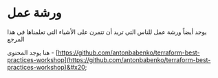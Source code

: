 # ورشة عمل

يوجد أيضاً ورشة عمل للناس التي تريد أن تتمرن على الأشياء التي تعلمناها في هذا المرجع

هنا يوجد المحتوى - [https://github.com/antonbabenko/terraform-best-practices-workshop](https://github.com/antonbabenko/terraform-best-practices-workshop)&#x20;
